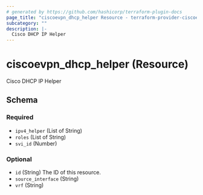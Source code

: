 ```yaml
---
# generated by https://github.com/hashicorp/terraform-plugin-docs
page_title: "ciscoevpn_dhcp_helper Resource - terraform-provider-ciscoevpn"
subcategory: ""
description: |-
  Cisco DHCP IP Helper
---
```


# ciscoevpn_dhcp_helper (Resource)

Cisco DHCP IP Helper



<!-- schema generated by tfplugindocs -->
## Schema

### Required

- `ipv4_helper` (List of String)
- `roles` (List of String)
- `svi_id` (Number)

### Optional

- `id` (String) The ID of this resource.
- `source_interface` (String)
- `vrf` (String)


